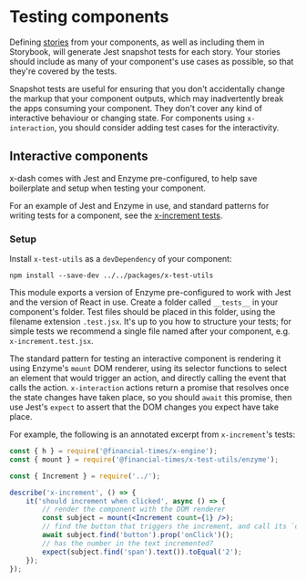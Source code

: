 # Testing components

Defining [stories] from your components, as well as including them in Storybook, will generate Jest snapshot tests for each story. Your stories should include as many of your component's use cases as possible, so that they're covered by the tests.

Snapshot tests are useful for ensuring that you don't accidentally change the markup that your component outputs, which may inadvertently break the apps consuming your component. They don't cover any kind of interactive behaviour or changing state. For components using `x-interaction`, you should consider adding test cases for the interactivity.

[stories]: /docs/components/stories

## Interactive components

x-dash comes with Jest and Enzyme pre-configured, to help save boilerplate and setup when testing your component.

For an example of Jest and Enzyme in use, and standard patterns for writing tests for a component, see the [x-increment tests](https://github.com/Financial-Times/x-dash/tree/master/components/x-increment/__tests__).

### Setup

Install `x-test-utils` as a `devDependency` of your component:

```
npm install --save-dev ../../packages/x-test-utils
```

This module exports a version of Enzyme pre-configured to work with Jest and the version of React in use. Create a folder called `__tests__` in your component's folder. Test files should be placed in this folder, using the filename extension `.test.jsx`. It's up to you how to structure your tests; for simple tests we recommend a single file named after your component, e.g. `x-increment.test.jsx`.

The standard pattern for testing an interactive component is rendering it using Enzyme's `mount` DOM renderer, using its selector functions to select an element that would trigger an action, and directly calling the event that calls the action. `x-interaction` actions return a promise that resolves once the state changes have taken place, so you should `await` this promise, then use Jest's `expect` to assert that the DOM changes you expect have take place.

For example, the following is an annotated excerpt from `x-increment`'s tests:

```jsx
const { h } = require('@financial-times/x-engine');
const { mount } = require('@financial-times/x-test-utils/enzyme');

const { Increment } = require('../');

describe('x-increment', () => {
	it('should increment when clicked', async () => {
		// render the component with the DOM renderer
		const subject = mount(<Increment count={1} />);
		// find the button that triggers the increment, and call its `onClick` event. `await` state updates
		await subject.find('button').prop('onClick')();
		// has the number in the text incremented?
		expect(subject.find('span').text()).toEqual('2');
	});
});
```
